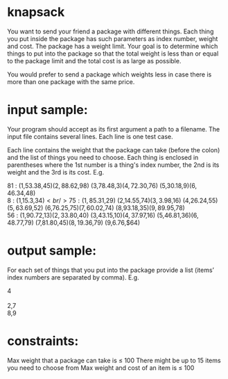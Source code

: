 # knapsack

You want to send your friend a package with different things.
Each thing you put inside the package has such parameters as index number, weight and cost.
The package has a weight limit.
Your goal is to determine which things to put into the package so that the total weight is less than or equal to the package limit and the total cost is as large as possible.

You would prefer to send a package which weights less in case there is more than one package with the same price.

# input sample:

Your program should accept as its first argument a path to a filename. The input file contains several lines. Each line is one test case.

Each line contains the weight that the package can take (before the colon) and the list of things you need to choose. Each thing is enclosed in parentheses where the 1st number is a thing's index number, the 2nd is its weight and the 3rd is its cost. E.g.

81 : (1,53.38,$45) (2,88.62,$98) (3,78.48,$3) (4,72.30,$76) (5,30.18,$9) (6,46.34,$48)<br/>
8 : (1,15.3,$34)<br/>
75 : (1,85.31,$29) (2,14.55,$74) (3,3.98,$16) (4,26.24,$55) (5,63.69,$52) (6,76.25,$75) (7,60.02,$74) (8,93.18,$35) (9,89.95,$78)<br/>
56 : (1,90.72,$13) (2,33.80,$40) (3,43.15,$10) (4,37.97,$16) (5,46.81,$36) (6,48.77,$79) (7,81.80,$45) (8,19.36,$79) (9,6.76,$64)<br/>

# output sample:

For each set of things that you put into the package provide a list (items’ index numbers are separated by comma). E.g.

4<br/>
<br/>
2,7<br/>
8,9<br/>

# constraints:

Max weight that a package can take is ≤ 100
There might be up to 15 items you need to choose from
Max weight and cost of an item is ≤ 100
